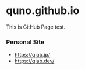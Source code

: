 quno.github.io
==============

This is GitHub Page test.

### Personal Site

- https://qlab.jp/
- https://qlab.dev/
